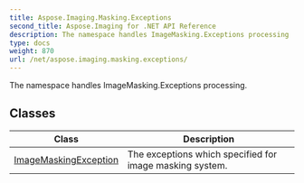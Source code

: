 ```yaml
---
title: Aspose.Imaging.Masking.Exceptions
second_title: Aspose.Imaging for .NET API Reference
description: The namespace handles ImageMasking.Exceptions processing
type: docs
weight: 870
url: /net/aspose.imaging.masking.exceptions/
---
```

The namespace handles ImageMasking.Exceptions processing.

## Classes

| Class | Description |
| --- | --- |
| [ImageMaskingException](./imagemaskingexception/) | The exceptions which specified for image masking system. |



